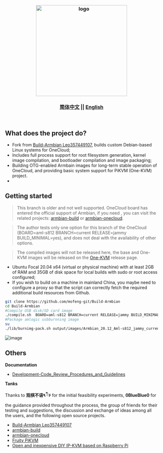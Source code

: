 <h3 align=center><img src="https://github.com/mofeng-git/Build-Armbian/assets/62919083/add9743a-0987-4e8a-b2cb-62121f236582" alt="logo" width="300"><br></h3>
<h3 align=center><a href="https://github.com/mofeng-git/Build-Armbian/blob/master/README.md">简体中文</a>  ||  <a href="https://github.com/mofeng-git/Build-Armbian/blob/master/README-English.md">English</a></h3>
<p align=right>&nbsp;</p>

## What does the project do?

- Fork from [Build-Armbian Leo357449107](https://github.com/Leo357449107/Build-Armbian/tree/20.11), builds custom Debian-based Linux systems for OneCloud;
- Includes full process support for root filesystem generation, kernel image compilation, and bootloader compilation and image packaging;
- Building OTG-enabled Armbain images for long-term stable operation of OneCloud, and providing basic system support for PiKVM (One-KVM) project.
- 
## Getting started
> This branch is older and not well supported. OneCloud board has entered the official support of Armbian, if you need , you can visit the related projects: [armbian-build](https://github.com/armbian/build) or [armbian-onecloud](https://github.com/hzyitc/armbian-onecloud).

> The author tests only one option for this branch of the OneCloud (BOARD=aml-s812 BRANCH=current RELEASE=jammy BUILD_MINIMAL=yes), and does not deal with the availability of other options.

> The compiled images will not be released here, the base and One-KVM images will be released on the [One-KVM](https://github.com/mofeng-git/One-KVM) release page.

- Ubuntu Focal 20.04 x64 (virtual or physical machine) with at least 2GB of RAM and 35GB of disk space for local builds with sudo or root access configured;
- If you wish to build on a machine in mainland China, you maybe need to configure a  proxy so that the script can correctly fetch the required additional build resources from Github.

```bash
git clone https://github.com/mofeng-git/Build-Armbian
cd Build-Armbian
#Compile USB disk/SD card image
./compile.sh  BOARD=aml-s812 BRANCH=current RELEASE=jammy BUILD_MINIMAL=yes BUILD_DESKTOP=no KERNEL_ONLY=no KERNEL_CONFIGURE=no COMPRESS_OUTPUTIMAGE=sha,img EXTRAWIFI=yes
#Package amlogic usbburnning image
su
./lib/burnimg-pack.sh output/images/Armbian_20.12_Aml-s812_jammy_current_5.9.0-rc7_minimal.img
```

![image](https://github.com/mofeng-git/Build-Armbian/assets/62919083/38f8cfc8-418d-419d-9c7f-3d733f32927c)

## Others

**Documentation**
- [Development-Code_Review_Procedures_and_Guidelines](https://docs.armbian.com/Development-Code_Review_Procedures_and_Guidelines/)

**Tanks**

Thanks to **观棋不语٩ ི۶** for the initial feasibility experiments, **0BlueBlue0** for the guidance provided throughout the process, the group of friends for their testing and suggestions, the discussion and exchange of ideas among all the users, and the following open source projects.
- [Build-Armbian Leo357449107](https://github.com/Leo357449107/Build-Armbian/tree/20.11)
- [armbian-build](https://github.com/armbian/build)
- [armbian-onecloud](https://github.com/hzyitc/armbian-onecloud)
- [Fruity PiKVM](https://github.com/jacobbar/fruity-pikvm)
- [Open and inexpensive DIY IP-KVM based on Raspberry Pi](https://github.com/pikvm/pikvm)
